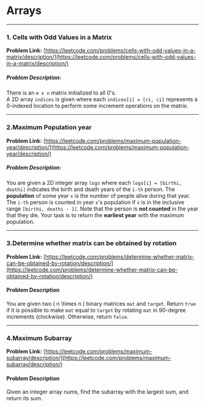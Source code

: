 # Arrays

---

### 1. Cells with Odd Values in a Matrix

**Problem Link:** [https://leetcode.com/problems/cells-with-odd-values-in-a-matrix/description/](https://leetcode.com/problems/cells-with-odd-values-in-a-matrix/description/)

##### Problem Description:

There is an `m x n` matrix initialized to all 0's.  
A 2D array `indices` is given where each `indices[i] = [ri, ci]` represents a 0-indexed location to perform some increment operations on the matrix.

---

### 2.Maximum Population year

**Problem Link:** [https://leetcode.com/problems/maximum-population-year/description/](https://leetcode.com/problems/maximum-population-year/description/)

##### Problem Description:

You are given a 2D integer array `logs` where each `logs[i] = [birthi, deathi]` indicates the birth and death years of the `i-th` person.
The **population** of some year `x` is the number of people alive during that year. The `i-th` person is counted in year `x`'s population if `x` is in the inclusive range `[birthi, deathi - 1]`. Note that the person is **not counted** in the year that they die.
Your task is to return the **earliest year** with the maximum population.

---

### 3.Determine whether matrix can be obtained by rotation

**Problem Link:** [https://leetcode.com/problems/determine-whether-matrix-can-be-obtained-by-rotation/description/](https://leetcode.com/problems/determine-whether-matrix-can-be-obtained-by-rotation/description/)

#### Problem Description

You are given two \( n \times n \) binary matrices `mat` and `target`. Return `true` if it is possible to make `mat` equal to `target` by rotating `mat` in 90-degree increments (clockwise). Otherwise, return `false`.

---

### 4.Maximum Subarray

**Problem Link:** [https://leetcode.com/problems/maximum-subarray/description/](https://leetcode.com/problems/maximum-subarray/description/)

#### Problem Description

Given an integer array nums, find the
subarray
with the largest sum, and return its sum.
